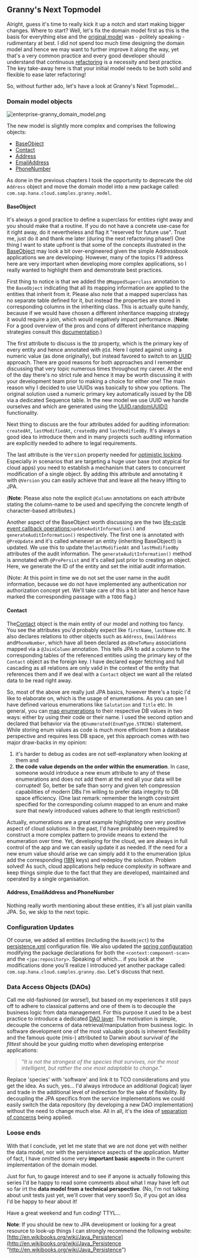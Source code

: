 ## Granny's Next Topmodel

Alright, guess it's time to really kick it up a notch and start making bigger changes. Where to start? Well, let's fix the domain model first as this is the basis for everything else and the [original model](https://github.com/SAP/cloud-enterprise-granny/blob/master/src/main/java/com/osintegrators/example/Address.java) was - politely speaking - rudimentary at best. I did not spend too much time designing the domain model and hence we may want to further improve it along the way, yet that's a very common practice and every good developer should understand that continuous [refactoring](http://en.wikipedia.org/wiki/Code_refactoring) is a necessity and best practice. The key take-away here is that your initial model needs to be both solid and flexible to ease later refactoring!

So, without further ado, let's have a look at Granny's Next Topmodel...

### Domain model objects

![enterprise-granny_domain_model.png](05_nterprise-granny_domain_model.png)

The new model is slightly more complex and comprises the following objects:


*   [BaseObject](https://github.com/SAP/cloud-enterprise-granny/blob/master/src/main/java/com/sap/hana/cloud/samples/granny/model/BaseObject.java)
*   [Contact](https://github.com/SAP/cloud-enterprise-granny/blob/master/src/main/java/com/sap/hana/cloud/samples/granny/model/Contact.java)
*   [Address](https://github.com/SAP/cloud-enterprise-granny/blob/master/src/main/java/com/sap/hana/cloud/samples/granny/model/Address.java)
*   [EmailAddress](https://github.com/SAP/cloud-enterprise-granny/blob/master/src/main/java/com/sap/hana/cloud/samples/granny/model/EmailAddress.java)
*   [PhoneNumber](https://github.com/SAP/cloud-enterprise-granny/blob/master/src/main/java/com/sap/hana/cloud/samples/granny/model/PhoneNumber.java)

As done in the previous chapters I took the opportunity to deprecate the old `Address` object and move the domain model into a new package called: `com.sap.hana.cloud.samples.granny.model`.


#### BaseObject

It's always a good practice to define a superclass for entities right away and you should make that a routine. If you do not have a concrete use-case for it right away, do it nevertheless and flag it "reserved for future use". Trust me, just do it and thank me later (during the next refactoring phase!) One thing I want to state upfront is that some of the concepts illustrated in the [BaseObject](https://github.com/SAP/cloud-enterprise-granny/blob/master/src/main/java/com/sap/hana/cloud/samples/granny/model/BaseObject.java) may look a bit over-engineered given the simple Addressbook applications we are developing. However, many of the topics I'll address here are very important when developing more complex applications, so I really wanted to highlight them and demonstrate best practices. 

First thing to notice is that we added the `@MappedSuperclass` annotation to the `BaseObject` indicating that all its mapping information are applied to the entities that inherit from it. Please also note that a mapped superclass has no separate table defined for it, but instead the properties are stored in corresponding columns in the inheriting class. This is actually quite handy, because if we would have chosen a different inheritance mapping strategy it would require a join, which would negatively impact performance. (**Note**: For a good overview of the pros and cons of different inheritance mapping strategies consult this [documentation](http://openjpa.apache.org/builds/1.2.3/apache-openjpa/docs/jpa_overview_mapping_inher.html).)

The first attribute to discuss is the `ID` property, which is the primary key of every entity and hence annotated with `@Id`. Here I opted against using a numeric value (as done originally), but instead favored to switch to an [UUID](http://en.wikipedia.org/wiki/UUID) approach. There are good reasons for both approaches and I remember discussing that very topic numerous times throughout my career. At the end of the day there's no strict rule and hence it may be worth discussing it with your development team prior to making a choice for either one! The main reason why I decided to use UUIDs was basically to show you options. The original solution used a numeric primary key automatically issued by the DB via a dedicated Sequence table. In the new model we use UUID we handle ourselves and which are generated using the [UUID.randomUUID()](http://docs.oracle.com/javase/1.5.0/docs/api/java/util/UUID.html#randomUUID()) functionality.

Next thing to discuss are the four attributes added for auditing information: `createdAt`, `lastModifiedAt`, `createdBy` and `lastModifiedBy`. It's always a good idea to introduce them and in many projects such auditing information are explicitly needed to adhere to legal requirements.

The last attribute is the <span style="font-family: 'courier new', courier;">Version</span> property needed for [optimistic locking](http://en.wikibooks.org/wiki/Java_Persistence/Locking). Especially in scenarios that are targeting a huge user base (not atypical for cloud apps) you need to establish a mechanism that caters to concurrent modification of a single object. By adding this attribute and annotating it with `@Version` you can easily achieve that and leave all the heavy lifting to JPA.

(**Note**: Please also note the explicit `@Column` annotations on each attribute stating the column-name to be used and specifying the concrete length of character-based attributes.)

Another aspect of the BaseObject worth discussing are the two [life-cycle event callback operations:](http://en.wikibooks.org/wiki/Java_Persistence/Advanced_Topics#Events)`updateAuditInformation()` and `generateAuditInformation()` respectively. The first one is annotated with `@PreUpdate` and it's called whenever an entity (inheriting BaseObject!) is updated. We use this to update the`lastModifiedAt` and `lastModifiedBy` attributes of the audit information. The `generateAuditInformation()` method is annotated with `@PrePersist` and it's called just prior to creating an object. Here, we generate the ID of the entity and set the initial audit information.

(Note: At this point in time we do not set the user name in the audit information, because we do not have implemented any authentication nor authorization concept yet. We'll take care of this a bit later and hence have marked the corresponding passage with a `TODO` flag.)

#### Contact

The[Contact](https://github.com/SAP/cloud-enterprise-granny/blob/master/src/main/java/com/sap/hana/cloud/samples/granny/model/Contact.java) object is the main entity of our model and nothing too fancy. You see the attributes you'd probably expect like `firstName`, `lastName` etc. It also declares relations to other objects such as `Address`, `EmailAddress` and`PhoneNumber`, which have all been declared as `@OneToMany` associations mapped via a `@JoinColumn` annotation. This tells JPA to add a column to the corresponding tables of the referenced entities using the primary key of the `Contact` object as the foreign key. I have declared eager fetching and full cascading as all relations are only valid in the context of the entity that references them and if we deal with a `Contact` object we want all the related data to be read right away.

So, most of the above are really just JPA basics, however there's a topic I'd like to elaborate on, which is the usage of enumerations. As you can see I have defined various enumerations like `Salutation` and `Title` etc. In general, you can [map enumerations](http://en.wikibooks.org/wiki/Java_Persistence/Basic_Attributes#Enums) to their respective DB values in two ways: either by using their code or their name. I used the second option and declared that behavior via the `@Enumerated(EnumType.STRING)` statement. While storing enum values as code is much more efficient from a database perspective and requires less DB space, yet this approach comes with two major draw-backs in my opinion:

1. it's harder to debug as codes are not self-explanatory when looking at them and
2. **the code value depends on the order within the enumeration**. In case, someone would introduce a new enum attribute to any of these enumerations and does not add them at the end all your data will be corrupted! So, better be safe than sorry and given teh compression capabilities of modern DBs I'm willing to prefer data integrity to DB space efficiency. (One last remark: remember the length constraint specified for the corresponding column mapped to an enum and make sure that newly introduced values adhere to that length restriction!)

Actually, enumerations are a great example highlighting one very positive aspect of cloud solutions. In the past, I'd have probably been required to construct a more complex pattern to provide means to extend the enumeration over time. Yet, developing for the cloud, we are always in full control of the app and we can easily update it as needed. If the need for a new enum value should arise we can simply add it to the enumeration (plus add the corresponding [I18N](http://en.wikipedia.org/wiki/I18N) keys) and redeploy the solution. Problem solved! As such, cloud applications help reduce complexity in software and keep things simple due to the fact that they are developed, maintained and operated by a single organisation.

#### Address, EmailAddress and PhoneNumber

Nothing really worth mentioning about these entities, it's all just plain vanilla JPA. So, we skip to the next topic. 

### Configuration Updates

Of course, we added all entities (including the `BaseObject`) to the [persistence.xml](https://github.com/SAP/cloud-enterprise-granny/blob/master/src/main/resources/META-INF/persistence.xml) configuration file. We also updated the [spring configuration](https://github.com/SAP/cloud-enterprise-granny/blob/e0e7d83a083fef63f2c11a5526c1449b6fb439cd/src/main/resources/META-INF/spring/app-context.xml) modifying the package declarations for both the `<context:component-scan>` and the `<jpa:repository>`. Speaking of which... if you look at the modifications done you'll realize I introduced yet another package called: `com.sap.hana.cloud.samples.granny.dao`. Let's discuss that next.

### Data Access Objects (DAOs)

Call me old-fashioned (or worse!), but based on my experiences it still pays off to adhere to classical patterns and one of them is to decouple the business logic from data management. For this purpose it used to be a best practice to introduce a dedicated [DAO layer](http://http//en.wikipedia.org/wiki/Data_access_object). The motivation is simple, decouple the concerns of data retrieval/manipulation from business logic. In software development one of the most valuable goods is inherent flexibility and the famous quote (mis-) attributed to Darwin about _survival of the fittest_ should be your guiding motto when developing enterprise applications:

> _"It is not the strongest of the species that survives, nor the most intelligent, but rather the one most adaptable to change."_

Replace 'species' with 'software' and link it to TCO considerations and you get the idea. As such, yes... I'd always introduce an additional (logical) layer and trade in the additional level of indirection for the sake of flexibility. By decoupling the JPA specifics from the service implementations we could easily switch the data repository (by developing a new DAO implementation) without the need to change much else. All in all, it's the idea of [separation of concerns](http://en.wikipedia.org/wiki/Separation_of_concerns) being applied.

### Loose ends

With that I conclude, yet let me state that we are not done yet with neither the data model, nor with the persistence aspects of the application. Matter of fact, I have omitted some very **important basic aspects** in the current implementation of the domain model.

Just for fun, to gauge interest and to see if anyone is actually following this series I'd be happy to read some comments about what I may have left out so far irt the **data model from a technical perspective**. (No, I'm not talking about unit tests just yet, we'll cover that very soon!) So, if you got an idea I'd be happy to hear about it!

Have a great weekend and fun coding! TTYL...

**Note**: If you should be new to JPA development or looking for a great resource to look-up things I can strongly recommend the following website: [http://en.wikibooks.org/wiki/Java_Persistence](http://en.wikibooks.org/wiki/Java_Persistence "http://en.wikibooks.org/wiki/Java_Persistence")
